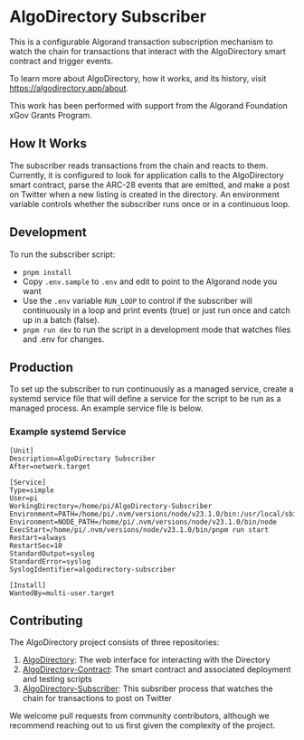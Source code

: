 # AlgoDirectory Subscriber

This is a configurable Algorand transaction subscription mechanism to watch the chain for transactions that interact with the AlgoDirectory smart contract and trigger events.

To learn more about AlgoDirectory, how it works, and its history, visit <https://algodirectory.app/about>.

This work has been performed with support from the Algorand Foundation xGov Grants Program.

## How It Works

The subscriber reads transactions from the chain and reacts to them. Currently, it is configured to look for application calls to the AlgoDirectory smart contract, parse the ARC-28 events that are emitted, and make a post on Twitter when a new listing is created in the directory. An environment variable controls whether the subscriber runs once or in a continuous loop.

## Development

To run the subscriber script:

- `pnpm install`
- Copy `.env.sample` to `.env` and edit to point to the Algorand node you want
- Use the `.env` variable `RUN_LOOP` to control if the subscriber will continuously in a loop and print events (true) or just run once and catch up in a batch (false).
- `pnpm run dev` to run the script in a development mode that watches files and .env for changes.

## Production

To set up the subscriber to run continuously as a managed service, create a systemd service file that will define a service for the script to be run as a managed process. An example service file is below.

### Example systemd Service

```service
[Unit]
Description=AlgoDirectory Subscriber
After=network.target

[Service]
Type=simple
User=pi
WorkingDirectory=/home/pi/AlgoDirectory-Subscriber
Environment=PATH=/home/pi/.nvm/versions/node/v23.1.0/bin:/usr/local/sbin:/usr/local/bin:/usr/sbin:/usr/bin:/sbin:/bin
Environment=NODE_PATH=/home/pi/.nvm/versions/node/v23.1.0/bin/node
ExecStart=/home/pi/.nvm/versions/node/v23.1.0/bin/pnpm run start
Restart=always
RestartSec=10
StandardOutput=syslog
StandardError=syslog
SyslogIdentifier=algodirectory-subscriber

[Install]
WantedBy=multi-user.target
```

## Contributing

The AlgoDirectory project consists of three repositories:

1. [AlgoDirectory](https://github.com/SilentRhetoric/AlgoDirectory): The web interface for interacting with the Directory
2. [AlgoDirectory-Contract](https://github.com/SilentRhetoric/AlgoDirectory-Contract): The smart contract and associated deployment and testing scripts
3. [AlgoDirectory-Subscriber](https://github.com/SilentRhetoric/AlgoDirectory-Subscriber): This subsriber process that watches the chain for transactions to post on Twitter

We welcome pull requests from community contributors, although we recommend reaching out to us first given the complexity of the project.

